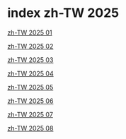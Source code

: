 # index zh-TW 2025

<a href="./01">zh-TW 2025 01</a>

<a href="./02">zh-TW 2025 02</a>

<a href="./03">zh-TW 2025 03</a>

<a href="./04">zh-TW 2025 04</a>

<a href="./05">zh-TW 2025 05</a>

<a href="./06">zh-TW 2025 06</a>

<a href="./07">zh-TW 2025 07</a>

<a href="./08">zh-TW 2025 08</a>
